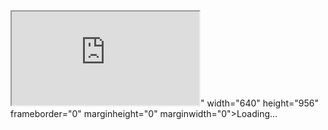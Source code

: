 
<html>
<head>
    <title>Colleague Information</title>
    <link rel="stylesheet" type="text/css" href="styles.css">
</head>
<body>
    <div class="container">
        <iframe src="https://docs.google.com/spreadsheets/d/e/2PACX-1vRgGFBAqAJy0MCdEgAgW-JvLX6hhgRmQbJK5NjPjQ-sHRTxEDjSUMYirAylG3SH138LqHQ-XzS6JQRT/pubhtml?gid=1958351183&amp;single=true&amp;widget=true&amp;headers=false"></iframe>" width="640" height="956" frameborder="0" marginheight="0" marginwidth="0">Loading…
    </div>
</body>
</html>
